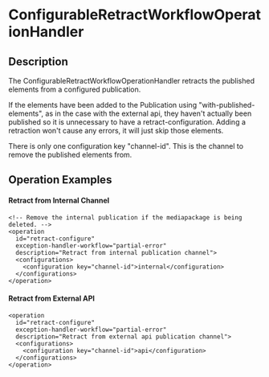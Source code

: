 # ConfigurableRetractWorkflowOperationHandler


## Description

The ConfigurableRetractWorkflowOperationHandler retracts the published elements from a configured publication.

If the elements have been added to the Publication using "with-published-elements", as in the case with the external
api, they haven't actually been published so it is unnecessary to have a retract-configuration. Adding a retraction
won't cause any errors, it will just skip those elements.

There is only one configuration key "channel-id". This is the channel to remove the published elements from. 

## Operation Examples

#### Retract from Internal Channel
    <!-- Remove the internal publication if the mediapackage is being deleted. -->
    <operation
      id="retract-configure"
      exception-handler-workflow="partial-error"
      description="Retract from internal publication channel">
      <configurations>
        <configuration key="channel-id">internal</configuration>
      </configurations>
    </operation>

#### Retract from External API

    <operation
      id="retract-configure"
      exception-handler-workflow="partial-error"
      description="Retract from external api publication channel">
      <configurations>
        <configuration key="channel-id">api</configuration>
      </configurations>
    </operation>
